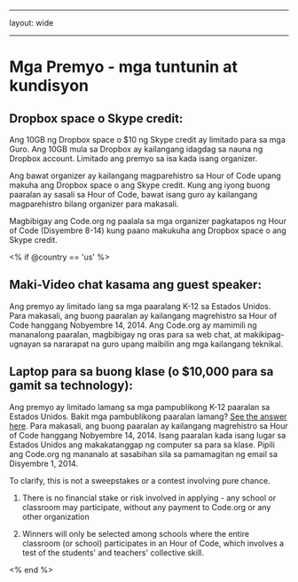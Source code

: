 * * *

layout: wide

* * *

# Mga Premyo - mga tuntunin at kundisyon

## Dropbox space o Skype credit:

Ang 10GB ng Dropbox space o $10 ng Skype credit ay limitado para sa mga Guro. Ang 10GB mula sa Dropbox ay kailangang idagdag sa nauna ng Dropbox account. Limitado ang premyo sa isa kada isang organizer.

Ang bawat organizer ay kailangang magparehistro sa Hour of Code upang makuha ang Dropbox space o ang Skype credit. Kung ang iyong buong paaralan ay sasali sa Hour of Code, bawat isang guro ay kailangang magparehistro bilang organizer para makasali.

Magbibigay ang Code.org ng paalala sa mga organizer pagkatapos ng Hour of Code (Disyembre 8-14) kung paano makukuha ang Dropbox space o ang Skype credit.

<% if @country == 'us' %>

## Maki-Video chat kasama ang guest speaker:

Ang premyo ay limitado lang sa mga paaralang K-12 sa Estados Unidos. Para makasali, ang buong paaralan ay kailangang magrehistro sa Hour of Code hanggang Nobyembre 14, 2014. Ang Code.org ay mamimili ng mananalong paaralan, magbibigay ng oras para sa web chat, at makikipag-ugnayan sa nararapat na guro upang maibilin ang mga kailangang teknikal.

## Laptop para sa buong klase (o $10,000 para sa gamit sa technology):

Ang premyo ay limitado lamang sa mga pampublikong K-12 paaralan sa Estados Unidos. Bakit mga pambublikong paaralan lamang? [See the answer here](http://www.hourofcode.com/#faq). Para makasali, ang buong paaralan ay kailangang magrehistro sa Hour of Code hanggang Nobyembre 14, 2014. Isang paaralan kada isang lugar sa Estados Unidos ang makakatanggap ng computer sa para sa klase. Pipili ang Code.org ng mananalo at sasabihan sila sa pamamagitan ng email sa Disyembre 1, 2014.

To clarify, this is not a sweepstakes or a contest involving pure chance.

1) There is no financial stake or risk involved in applying - any school or classroom may participate, without any payment to Code.org or any other organization

2) Winners will only be selected among schools where the entire classroom (or school) participates in an Hour of Code, which involves a test of the students' and teachers' collective skill.

<% end %>